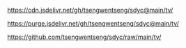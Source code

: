https://cdn.jsdelivr.net/gh/tsengwentseng/sdyc@main/tv/

https://purge.jsdelivr.net/gh/tsengwentseng/sdyc@main/tv/

https://github.com/tsengwentseng/sdyc/raw/main/tv/

